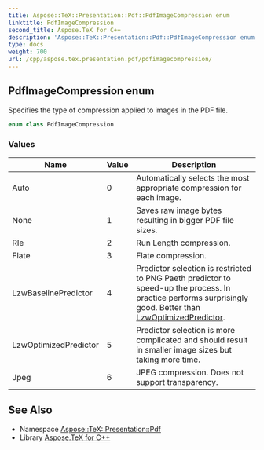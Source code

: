```yaml
---
title: Aspose::TeX::Presentation::Pdf::PdfImageCompression enum
linktitle: PdfImageCompression
second_title: Aspose.TeX for C++
description: 'Aspose::TeX::Presentation::Pdf::PdfImageCompression enum. Specifies the type of compression applied to images in the PDF file in C++.'
type: docs
weight: 700
url: /cpp/aspose.tex.presentation.pdf/pdfimagecompression/
---
```

## PdfImageCompression enum


Specifies the type of compression applied to images in the PDF file.

```cpp
enum class PdfImageCompression
```

### Values

| Name | Value | Description |
| --- | --- | --- |
| Auto | 0 | Automatically selects the most appropriate compression for each image. |
| None | 1 | Saves raw image bytes resulting in bigger PDF file sizes. |
| Rle | 2 | Run Length compression. |
| Flate | 3 | Flate compression. |
| LzwBaselinePredictor | 4 | Predictor selection is restricted to PNG Paeth predictor to speed-up the process. In practice performs surprisingly good. Better than [LzwOptimizedPredictor](./). |
| LzwOptimizedPredictor | 5 | Predictor selection is more complicated and should result in smaller image sizes but taking more time. |
| Jpeg | 6 | JPEG compression. Does not support transparency. |

## See Also

* Namespace [Aspose::TeX::Presentation::Pdf](../)
* Library [Aspose.TeX for C++](../../)
